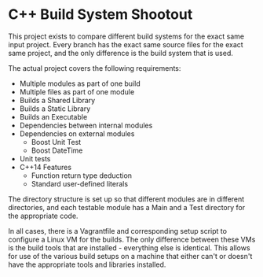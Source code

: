 # C++ Build System Shootout

This project exists to compare different build systems for the exact same input project. Every branch has the exact same source files for the exact same project, and the only difference is the build system that is used.

The actual project covers the following requirements:
* Multiple modules as part of one build
* Multiple files as part of one module
* Builds a Shared Library
* Builds a Static Library
* Builds an Executable
* Dependencies between internal modules
* Dependencies on external modules
  * Boost Unit Test
  * Boost DateTime
* Unit tests
* C++14 Features
  * Function return type deduction
  * Standard user-defined literals

The directory structure is set up so that different modules are in different directories, and each testable module has a Main and a Test directory for the appropriate code.

In all cases, there is a Vagrantfile and corresponding setup script to configure a Linux VM for the builds. The only difference between these VMs is the build tools that are installed - everything else is identical. This allows for use of the various build setups on a machine that either can't or doesn't have the appropriate tools and libraries installed.
